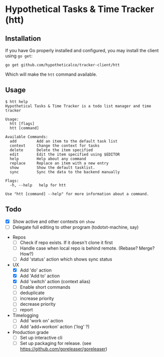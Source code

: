 # Hypothetical Tasks & Time Tracker (htt)

## Installation

If you have Go properly installed and configured, you may install the client using `go get`:

```
go get github.com/hypotheticalco/tracker-client/htt
```

Which will make the `htt` command available.

## Usage

```shell
$ htt help
Hypothetical Tasks & Time Tracker is a todo list manager and time tracker

Usage:
  htt [flags]
  htt [command]

Available Commands:
  add         Add an item to the default task list
  context     Change the context for tasks
  delete      Delete the item specified
  edit        Edit the item specified using $EDITOR
  help        Help about any command
  replace     Replace an item with a new entry
  show        Show the default tasklist.
  sync        Sync the data to the backend manually

Flags:
  -h, --help   help for htt

Use "htt [command] --help" for more information about a command.
```

## Todo


- [x] Show active and other contexts on `show`
- [ ] Delegate full editing to other program (todotxt-machine, say)
- Repos
  - [ ] Check if repo exists. If it doesn't clone it first
  - [ ] Handle case when local repo is behind remote. (Rebase? Merge? How?)
  - [ ] Add 'status' action which shows sync status
- UX
  - [x] Add 'do' action
  - [x] Add 'Add to' action
  - [x] Add 'switch' action (context alias)
  - [ ] Enable short commands
  - [ ] deduplicate
  - [ ] increase priority
  - [ ] decrease priority
  - [ ] report
- Timelogging
  - [ ] Add 'work on' action
  - [ ] Add 'add+workon' action ('log' ?)
- Production grade
  - [ ] Set up interactive cli
  - [ ] Set up packaging for release. (see https://github.com/goreleaser/goreleaser)